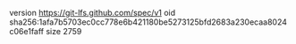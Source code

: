 version https://git-lfs.github.com/spec/v1
oid sha256:1afa7b5703ec0cc778e6b421180be5273125bfd2683a230ecaa8024c06e1faff
size 2759
